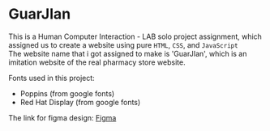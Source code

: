 # GuarJIan

This is a Human Computer Interaction - LAB solo project assignment, which assigned us to create a website using pure `HTML`, `CSS`, and `JavaScript`<br>
The website name that i got assigned to make is 'GuarJIan', which is an imitation website of the real pharmacy store website.<br>

Fonts used in this project:
- Poppins (from google fonts)<br>
- Red Hat Display (from google fonts)<br>

The link for figma design:
[Figma](https://www.figma.com/file/CkJeAyUdbyk8amODbJq51x/guarJIan?type=design&t=PX0CDvkPw8ybJ6o8-1)